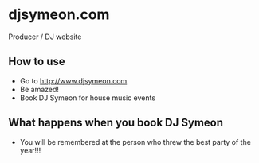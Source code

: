# djsymeon.com

Producer / DJ website

## How to use
- Go to http://www.djsymeon.com
- Be amazed!
- Book DJ Symeon for house music events

## What happens when you book DJ Symeon
- You will be remembered at the person who threw the best party of the year!!!
